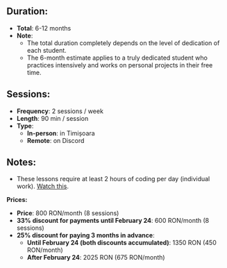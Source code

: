 ## **Duration:**

- **Total**: 6-12 months
- **Note**:
  - The total duration completely depends on the level of dedication of each student.
  - The 6-month estimate applies to a truly dedicated student who practices intensively and works on personal projects in their free time.

## **Sessions:**

- **Frequency**: 2 sessions / week
- **Length**: 90 min / session
- **Type**: 
  - **In-person**: in Timișoara
  - **Remote**: on Discord

## **Notes:**

- These lessons require at least 2 hours of coding per day (individual work). [Watch this](https://www.youtube.com/watch?v=NtfbWkxJTHw).

**Prices:**

- **Price**: 800 RON/month (8 sessions)
- **33% discount for payments until February 24**: 600 RON/month (8 sessions)
- **25% discount for paying 3 months in advance**:
  - **Until February 24 (both discounts accumulated)**: 1350 RON (450 RON/month)
  - **After February 24**: 2025 RON (675 RON/month)
